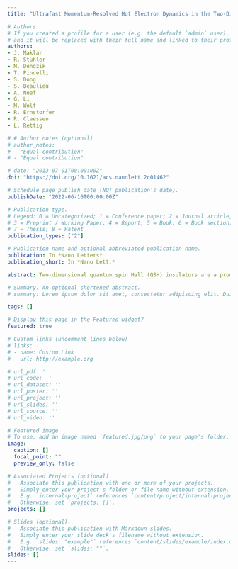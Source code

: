 ```yaml
---
title: "Ultrafast Momentum-Resolved Hot Electron Dynamics in the Two-Dimensional Topological Insulator Bismuthene"

# Authors
# If you created a profile for a user (e.g. the default `admin` user), write the username (folder name) here 
# and it will be replaced with their full name and linked to their profile.
authors:
- J. Maklar
- R. Stühler
- M. Dendzik 
- T. Pincelli
- S. Dong
- S. Beaulieu
- A. Neef
- G. Li
- M. Wolf
- R. Ernstorfer
- R. Claessen 
- L. Rettig

# # Author notes (optional)
# author_notes:
# - "Equal contribution"
# - "Equal contribution"

# date: "2013-07-01T00:00:00Z"
doi: "https://doi.org/10.1021/acs.nanolett.2c01462"

# Schedule page publish date (NOT publication's date).
publishDate: "2022-06-16T00:00:00Z"

# Publication type.
# Legend: 0 = Uncategorized; 1 = Conference paper; 2 = Journal article;
# 3 = Preprint / Working Paper; 4 = Report; 5 = Book; 6 = Book section;
# 7 = Thesis; 8 = Patent
publication_types: ["2"]

# Publication name and optional abbreviated publication name.
publication: In *Nano Letters*
publication_short: In *Nano Lett.*

abstract: Two-dimensional quantum spin Hall (QSH) insulators are a promising material class for spintronic applications based on topologically protected spin currents in their edges. Yet, they have not lived up to their technological potential, as experimental realizations are scarce and limited to cryogenic temperatures. These constraints have also severely restricted characterization of their dynamical properties. Here, we report on the electron dynamics of the novel room-temperature QSH candidate bismuthene after photoexcitation using time- and angle-resolved photoemission spectroscopy. We map the transiently occupied conduction band and track the full relaxation pathway of hot photocarriers. Intriguingly, we observe photocarrier lifetimes much shorter than those in conventional semiconductors. This is ascribed to the presence of topological in-gap states already established by local probes. Indeed, we find spectral signatures consistent with these earlier findings. Demonstration of the large band gap and the view into photoelectron dynamics mark a critical step toward optical control of QSH functionalities.

# Summary. An optional shortened abstract.
# summary: Lorem ipsum dolor sit amet, consectetur adipiscing elit. Duis posuere tellus ac convallis placerat. Proin tincidunt magna sed ex sollicitudin condimentum.

tags: []

# Display this page in the Featured widget?
featured: true

# Custom links (uncomment lines below)
# links:
# - name: Custom Link
#   url: http://example.org

# url_pdf: ''
# url_code: ''
# url_dataset: ''
# url_poster: ''
# url_project: ''
# url_slides: ''
# url_source: ''
# url_video: ''

# Featured image
# To use, add an image named `featured.jpg/png` to your page's folder. 
image:
  caption: []
  focal_point: ""
  preview_only: false

# Associated Projects (optional).
#   Associate this publication with one or more of your projects.
#   Simply enter your project's folder or file name without extension.
#   E.g. `internal-project` references `content/project/internal-project/index.md`.
#   Otherwise, set `projects: []`.
projects: []

# Slides (optional).
#   Associate this publication with Markdown slides.
#   Simply enter your slide deck's filename without extension.
#   E.g. `slides: "example"` references `content/slides/example/index.md`.
#   Otherwise, set `slides: ""`.
slides: []
---
```

